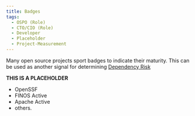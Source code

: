 ```yaml
---
title: Badges
tags: 
  - OSPO (Role)
  - CTO/CIO (Role)
  - Developer
  - Placeholder
  - Project-Measurement
---
```


Many open source projects sport badges to indicate their maturity.  This can be used as another signal for determining [Dependency Risk](../Risks/Dependency-Risk)

**THIS IS A PLACEHOLDER**

- OpenSSF
- FINOS Active
- Apache Active
- others.
